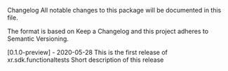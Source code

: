 Changelog
All notable changes to this package will be documented in this file.

The format is based on Keep a Changelog and this project adheres to Semantic Versioning.

[0.1.0-preview] - 2020-05-28
This is the first release of xr.sdk.functionaltests
Short description of this release